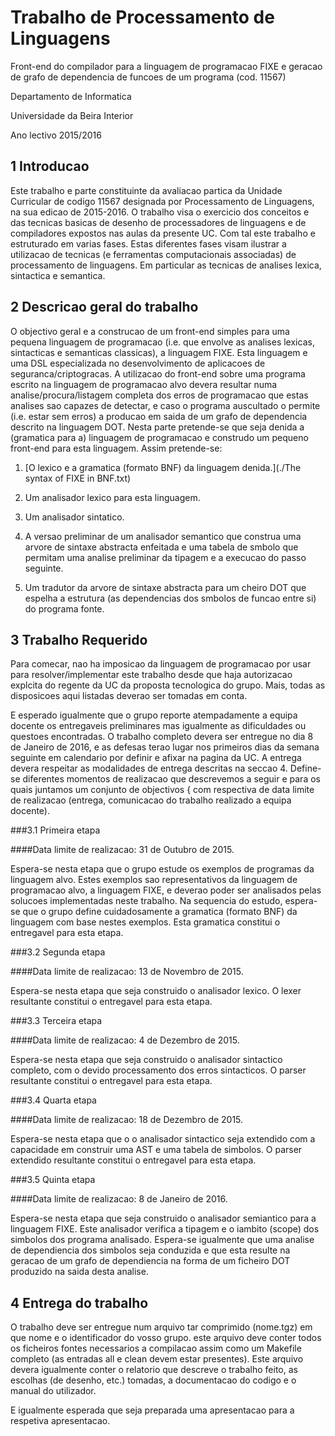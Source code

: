 
Trabalho de Processamento de Linguagens
======
Front-end do compilador para a linguagem de programacao FIXE e geracao de grafo de dependencia de funcoes de um programa (cod.  11567)

Departamento de Informatica

Universidade da Beira Interior

Ano lectivo 2015/2016

1    Introducao
------
	
Este trabalho e parte constituinte da avaliacao partica da Unidade Curricular de codigo 11567 designada por Processamento de Linguagens, na sua edicao de 2015-2016.
O  trabalho  visa  o  exercicio  dos  conceitos  e  das  tecnicas  basicas  de  desenho de processadores de linguagens e de compiladores expostos nas aulas da presente UC. Com tal este trabalho e estruturado em varias fases.  Estas diferentes fases visam ilustrar a utilizacao de tecnicas (e ferramentas computacionais associadas) de processamento de linguagens.  Em particular as tecnicas de analises lexica, sintactica e semantica.

2    Descricao geral do trabalho
------
O objectivo geral e a construcao de um front-end simples para uma pequena linguagem de programacao (i.e.  que envolve as analises lexicas, sintacticas e semanticas classicas), a linguagem FIXE. Esta linguagem e uma DSL especializada no desenvolvimento de aplicacoes de seguranca/criptogracas.
A utilizacao do front-end sobre uma programa escrito na linguagem de programacao alvo devera resultar numa analise/procura/listagem completa dos erros de programacao que estas analises sao capazes de detectar, e caso o programa auscultado o permite (i.e.  estar sem erros) a producao em saida de um grafo de dependencia descrito na linguagem DOT.
Nesta parte pretende-se que seja denida a (gramatica para a) linguagem de  programacao  e  construdo  um  pequeno front-end para  esta  linguagem.
Assim pretende-se:

1. [O lexico e a gramatica (formato BNF) da linguagem denida.](./The syntax of FIXE in BNF.txt)

1. Um analisador lexico para esta linguagem.

1. Um analisador sintatico.

1. A  versao  preliminar  de  um  analisador  semantico  que  construa  uma arvore  de  sintaxe  abstracta enfeitada e  uma  tabela  de  smbolo  que permitam  uma  analise  preliminar  da  tipagem  e  a  execucao  do  passo seguinte.

1. Um tradutor da arvore de sintaxe abstracta para um cheiro DOT que espelha a estrutura (as dependencias dos smbolos de funcao entre si) do programa fonte.



3    Trabalho Requerido
------
Para comecar, nao ha imposicao da linguagem de programacao por usar para resolver/implementar este trabalho desde que haja autorizacao explcita do regente da UC da proposta tecnologica do grupo.  Mais, todas as disposicoes aqui listadas deverao ser tomadas em conta.

E esperado igualmente que o grupo reporte atempadamente a equipa docente os entregaveis preliminares mas igualmente as dificuldades ou questoes encontradas.
O trabalho completo devera ser entregue no dia 8 de Janeiro de 2016, e as defesas terao lugar nos primeiros dias da semana seguinte em calendario por definir e afixar na pagina da UC. A entrega devera respeitar as modalidades de entrega descritas na seccao  4.
Define-se diferentes momentos de realizacao que descrevemos a seguir e para os quais juntamos um conjunto de objectivos { com respectiva de data limite  de  realizacao  (entrega,  comunicacao  do  trabalho  realizado  a  equipa docente).



###3.1    Primeira etapa
	
####Data limite de realizacao:  31 de Outubro de 2015.
	
Espera-se nesta etapa que o grupo estude os exemplos de programas da linguagem alvo.  Estes exemplos sao representativos da linguagem de programacao alvo, a linguagem FIXE, e deverao poder ser analisados pelas solucoes implementadas neste trabalho.
Na  sequencia  do  estudo,  espera-se  que  o  grupo  define  cuidadosamente a gramatica (formato BNF) da linguagem com base nestes exemplos.  Esta gramatica constitui o entregavel para esta etapa.



###3.2    Segunda etapa
	
####Data limite de realizacao:  13 de Novembro de 2015.
	
Espera-se  nesta  etapa  que  seja  construido  o  analisador  lexico.   O lexer resultante constitui o entregavel para esta etapa.



###3.3    Terceira etapa
	
####Data limite de realizacao:  4 de Dezembro de 2015.
	
Espera-se  nesta  etapa  que  seja  construido  o  analisador  sintactico  completo, com o devido processamento dos erros sintacticos.  O parser resultante constitui o entregavel para esta etapa.



###3.4    Quarta etapa
	
####Data limite de realizacao:  18 de Dezembro de 2015.
	
Espera-se nesta etapa que o o analisador sintactico seja extendido com a  capacidade  em  construir  uma  AST  e  uma  tabela  de  simbolos.   O parser extendido resultante constitui o entregavel para esta etapa.



###3.5    Quinta etapa

####Data limite de realizacao:  8 de Janeiro de 2016.

Espera-se nesta etapa que seja construido o analisador semiantico para a linguagem FIXE. Este analisador verifica a tipagem e o iambito (scope) dos simbolos dos programa analisado.  Espera-se igualmente que uma analise de dependiencia  dos  simbolos  seja  conduzida  e  que  esta  resulte  na  geracao  de um grafo de dependiencia na forma de um ficheiro DOT produzido na saida desta analise.

4    Entrega do trabalho
------	
O  trabalho  deve  ser  entregue  num  arquivo  tar  comprimido  (nome.tgz)  em que nome e o identificador do vosso grupo.  este arquivo deve conter todos os ficheiros fontes necessarios a compilacao assim como um Makefile completo (as entradas all e clean devem estar presentes).
Este arquivo devera igualmente conter o relatorio que descreve o trabalho feito,  as  escolhas  (de  desenho,  etc.)   tomadas,  a  documentacao  do  codigo e  o  manual  do  utilizador.

E  igualmente  esperada  que  seja  preparada  uma apresentacao para a respetiva apresentacao.
